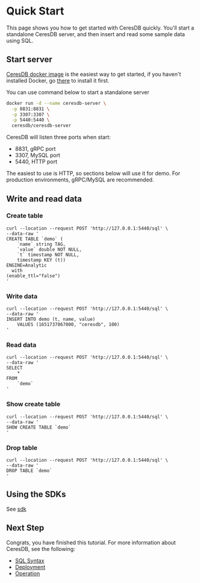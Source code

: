# Quick Start

This page shows you how to get started with CeresDB quickly. You'll start a standalone CeresDB server, and then insert and read some sample data using SQL.

## Start server

[CeresDB docker image](https://hub.docker.com/r/ceresdb/ceresdb-server) is the easiest way to get started, if you haven't installed Docker, go [there](https://www.docker.com/products/docker-desktop/) to install it first.

You can use command below to start a standalone server

```bash
docker run -d --name ceresdb-server \
  -p 8831:8831 \
  -p 3307:3307 \
  -p 5440:5440 \
  ceresdb/ceresdb-server
```

CeresDB will listen three ports when start:

- 8831, gRPC port
- 3307, MySQL port
- 5440, HTTP port

The easiest to use is HTTP, so sections below will use it for demo. For production environments, gRPC/MySQL are recommended.

## Write and read data

### Create table

```shell
curl --location --request POST 'http://127.0.0.1:5440/sql' \
--data-raw '
CREATE TABLE `demo` (
    `name` string TAG,
    `value` double NOT NULL,
    `t` timestamp NOT NULL,
    timestamp KEY (t))
ENGINE=Analytic
  with
(enable_ttl="false")
'
```

### Write data

```shell
curl --location --request POST 'http://127.0.0.1:5440/sql' \
--data-raw '
INSERT INTO demo (t, name, value)
    VALUES (1651737067000, "ceresdb", 100)
'
```

### Read data

```shell
curl --location --request POST 'http://127.0.0.1:5440/sql' \
--data-raw '
SELECT
    *
FROM
    `demo`
'
```

### Show create table

```shell
curl --location --request POST 'http://127.0.0.1:5440/sql' \
--data-raw '
SHOW CREATE TABLE `demo`
'
```

### Drop table

```shell
curl --location --request POST 'http://127.0.0.1:5440/sql' \
--data-raw '
DROP TABLE `demo`
'
```

## Using the SDKs

See [sdk](./sdk/README.md)

## Next Step

Congrats, you have finished this tutorial. For more information about CeresDB, see the following:

- [SQL Syntax](sql/README.md)
- [Deployment](cluster_deployment/README.md)
- [Operation](operation/README.md)

